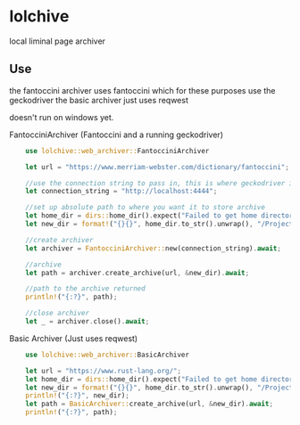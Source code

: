 # lolchive

local liminal page archiver

## Use

the fantoccini archiver uses fantoccini which for these purposes use the
geckodriver the basic archiver just uses reqwest

doesn't run on windows yet.

FantocciniArchiver (Fantoccini and a running geckodriver)

```rust
    use lolchive::web_archiver::FantocciniArchiver

    let url = "https://www.merriam-webster.com/dictionary/fantoccini";

    //use the connection string to pass in, this is where geckodriver is running
    let connection_string = "http://localhost:4444";

    //set up absolute path to where you want it to store archive
    let home_dir = dirs::home_dir().expect("Failed to get home directory");
    let new_dir = format!("{}{}", home_dir.to_str().unwrap(), "/Projects/archive_test");

    //create archiver
    let archiver = FantocciniArchiver::new(connection_string).await;

    //archive
    let path = archiver.create_archive(url, &new_dir).await;

    //path to the archive returned
    println!("{:?}", path);

    //close archiver
    let _ = archiver.close().await;
```

Basic Archiver (Just uses reqwest)

```rust
    use lolchive::web_archiver::BasicArchiver

    let url = "https://www.rust-lang.org/";
    let home_dir = dirs::home_dir().expect("Failed to get home directory");
    let new_dir = format!("{}{}", home_dir.to_str().unwrap(), "/Projects/archive_test");
    println!("{:?}", new_dir);
    let path = BasicArchiver::create_archive(url, &new_dir).await;
    println!("{:?}", path);
```
